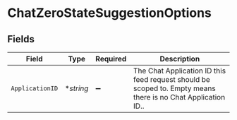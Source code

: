 # ChatZeroStateSuggestionOptions


## Fields

| Field                                                                                                        | Type                                                                                                         | Required                                                                                                     | Description                                                                                                  |
| ------------------------------------------------------------------------------------------------------------ | ------------------------------------------------------------------------------------------------------------ | ------------------------------------------------------------------------------------------------------------ | ------------------------------------------------------------------------------------------------------------ |
| `ApplicationID`                                                                                              | **string*                                                                                                    | :heavy_minus_sign:                                                                                           | The Chat Application ID this feed request should be scoped to. Empty means there is no Chat Application ID.. |